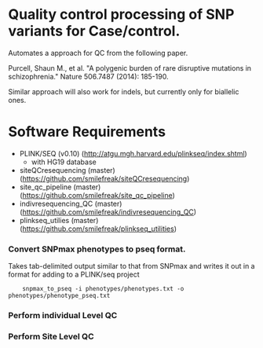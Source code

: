 # Quality control processing of SNP variants for Case/control.

Automates a approach for QC from the following paper.

Purcell, Shaun M., et al. "A polygenic burden of rare disruptive mutations in schizophrenia." Nature 506.7487 (2014): 185-190.

Similar approach will also work for indels, but currently only for biallelic ones. 

# Software Requirements

- PLINK/SEQ (v0.10) (http://atgu.mgh.harvard.edu/plinkseq/index.shtml)
    - with HG19 database
- siteQCresequencing (master) (https://github.com/smilefreak/siteQCresequencing)
- site_qc_pipeline (master) (https://github.com/smilefreak/site_qc_pipeline)
- indivresequencing_QC (master) (https://github.com/smilefreak/indivresequencing_QC)
- plinkseq\_utilies (master) (https://github.com/smilefreak/plinkseq_utilities)

### Convert SNPmax phenotypes to pseq format. 

Takes tab-delimited output similar to that from SNPmax and writes it out in a format for adding to a
PLINK/seq project

```
    snpmax_to_pseq -i phenotypes/phenotypes.txt -o phenotypes/phenotype_pseq.txt
```

### Perform individual Level QC

### Perform Site Level QC







 
